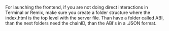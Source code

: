 For launching the frontend, if you are not doing direct interactions in Terminal or Remix, make sure you create a folder structure where the index.html is the top level with the server file. Than have a folder called ABI, than the next folders need the chainID, than the ABI's in a .JSON format.
